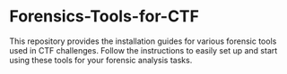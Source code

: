 # Forensics-Tools-for-CTF
This repository provides the installation guides for various forensic tools used in CTF challenges. Follow the instructions to easily set up and start using these tools for your forensic analysis tasks.
